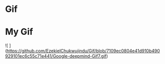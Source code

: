 # Gif
# My Gif
![ ] (https://github.com/EzekielChukwujindu/Gif/blob/7109ec0804e41d910b490929101ec6c55c71e441/Google-deepmind-Gif7.gif)
